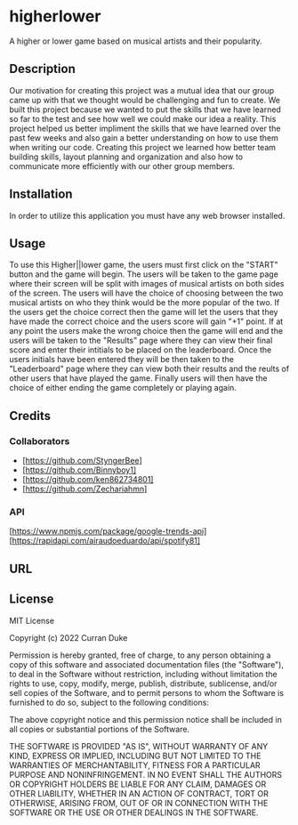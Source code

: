 # higherlower
A higher or lower game based on musical artists and their popularity.

## Description

Our motivation for creating this project was a mutual idea that our group came up with that we thought would be challenging and fun to create. We built this project because we wanted to put the skills that we have learned so far to the test and see how well we could make our idea a reality. This project helped us better impliment the skills that we have learned over the past few weeks and also gain a better understanding on how to use them when writing our code. Creating this project we learned how better team building skills, layout planning and organization and also how to communicate more efficiently with our other group members.

## Installation
In order to utilize this application you must have any web browser installed. 

## Usage

To use this Higher||lower game, the users must first click on the "START" button and the game will begin. The users will be taken to the game page where their screen will be split with images of musical artists on both sides of the screen. The users will have the choice of choosing between the two musical artists on who they think would be the more popular of the two. If the users get the choice correct then the game will let the users that they have made the correct choice and the users score will gain "+1" point. If at any point the users make the wrong choice then the game will end and the users will be taken to the "Results" page where they can view their final score and enter their intitials to be placed on the leaderboard. Once the users initials have been entered they will be then taken to the "Leaderboard" page where they can view both their results and the reults of other users that have played the game. Finally users will then have the choice of either ending the game completely or playing again.

## Credits

### Collaborators
- [https://github.com/StyngerBee]
- [https://github.com/Binnyboy1]
- [https://github.com/ken862734801]
- [https://github.com/Zechariahmn]

### API
[https://www.npmjs.com/package/google-trends-api]
[https://rapidapi.com/airaudoeduardo/api/spotify81]

## URL

## License 
MIT License

Copyright (c) 2022 Curran Duke

Permission is hereby granted, free of charge, to any person obtaining a copy
of this software and associated documentation files (the "Software"), to deal
in the Software without restriction, including without limitation the rights
to use, copy, modify, merge, publish, distribute, sublicense, and/or sell
copies of the Software, and to permit persons to whom the Software is
furnished to do so, subject to the following conditions:

The above copyright notice and this permission notice shall be included in all
copies or substantial portions of the Software.

THE SOFTWARE IS PROVIDED "AS IS", WITHOUT WARRANTY OF ANY KIND, EXPRESS OR
IMPLIED, INCLUDING BUT NOT LIMITED TO THE WARRANTIES OF MERCHANTABILITY,
FITNESS FOR A PARTICULAR PURPOSE AND NONINFRINGEMENT. IN NO EVENT SHALL THE
AUTHORS OR COPYRIGHT HOLDERS BE LIABLE FOR ANY CLAIM, DAMAGES OR OTHER
LIABILITY, WHETHER IN AN ACTION OF CONTRACT, TORT OR OTHERWISE, ARISING FROM,
OUT OF OR IN CONNECTION WITH THE SOFTWARE OR THE USE OR OTHER DEALINGS IN THE
SOFTWARE.
